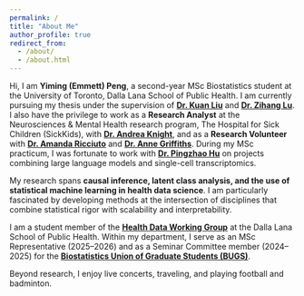 ```yaml
---
permalink: /
title: "About Me"
author_profile: true
redirect_from: 
  - /about/
  - /about.html
---
```


Hi, I am **Yiming (Emmett) Peng**, a second-year MSc Biostatistics student at the University of Toronto, Dalla Lana School of Public Health. I am currently pursuing my thesis under the supervision of [**Dr. Kuan Liu**](https://www.kuan-liu.com/) and [**Dr. Zihang Lu**](https://phs.queensu.ca/faculty-research/zihang-lu). I also have the privilege to work as a **Research Analyst** at the Neurosciences & Mental Health research program, The Hospital for Sick Children (SickKids), with [**Dr. Andrea Knight**](https://lab.research.sickkids.ca/knight/), and as a **Research Volunteer** with [**Dr. Amanda Ricciuto**](https://www.sickkids.ca/en/staff/r/amanda-ricciuto/) and [**Dr. Anne Griffiths**](https://www.sickkids.ca/en/staff/g/anne-griffiths/). During my MSc practicum, I was fortunate to work with [**Dr. Pingzhao Hu**](https://phulab.org/) on projects combining large language models and single-cell transcriptomics.

My research spans **causal inference, latent class analysis, and the use of statistical machine learning in health data science**. I am particularly fascinated by developing methods at the intersection of disciplines that combine statistical rigor with scalability and interpretability.

I am a student member of the [**Health Data Working Group**](https://health-data-working-group.github.io/) at the Dalla Lana School of Public Health. Within my department, I serve as an MSc Representative (2025–2026) and as a Seminar Committee member (2024–2025) for the [**Biostatistics Union of Graduate Students (BUGS)**](https://biostatistics-union-of-grad-students.github.io/about).

Beyond research, I enjoy live concerts, traveling, and playing football and badminton. 
